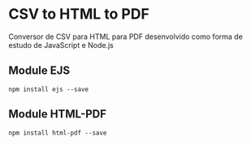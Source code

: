 # CSV to HTML to PDF
 Conversor de CSV para HTML para PDF desenvolvido como forma de estudo de JavaScript e Node.js

## Module EJS
```
npm install ejs --save
```

## Module HTML-PDF
```
npm install html-pdf --save
```
